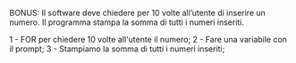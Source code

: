 BONUS:
Il software deve chiedere per 10 volte all’utente di inserire un numero.
Il programma stampa la somma di tutti i numeri inseriti.

<!-- SCOMPOSIZIONE PROBLEMA -->

1 - FOR per chiedere 10 volte all'utente il numero;
2 - Fare una variabile con il prompt;
3 - Stampiamo la somma di tutti i numeri inseriti;